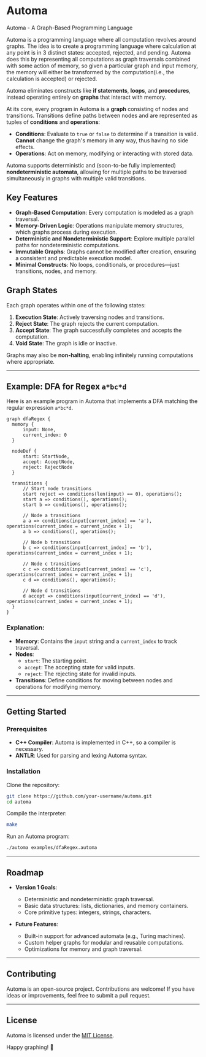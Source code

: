 # Automa  
Automa - A Graph-Based Programming Language  

Automa is a programming language where all computation revolves around graphs. The idea is to create a programming language where calculation at any point is in 3 distinct states: accepted, rejected, and pending. Automa does this by representing all computations as graph traversals combined with some action of memory, so given a particular graph and input memory, the memory will either be transformed by the computation(i.e., the calculation is accepted) or rejected. 

Automa eliminates constructs like **if statements**, **loops**, and **procedures**, instead operating entirely on **graphs** that interact with memory.  

At its core, every program in Automa is a **graph** consisting of nodes and transitions. Transitions define paths between nodes and are represented as tuples of **conditions** and **operations**:  
- **Conditions**: Evaluate to `true` or `false` to determine if a transition is valid. **Cannot** change the graph's memory in any way, thus having no side effects.  
- **Operations**: Act on memory, modifying or interacting with stored data.  

Automa supports deterministic and (soon-to-be fully implemented) **nondeterministic automata**, allowing for multiple paths to be traversed simultaneously in graphs with multiple valid transitions.  

## Key Features  
- **Graph-Based Computation**: Every computation is modeled as a graph traversal.  
- **Memory-Driven Logic**: Operations manipulate memory structures, which graphs process during execution.  
- **Deterministic and Nondeterministic Support**: Explore multiple parallel paths for nondeterministic computations.  
- **Immutable Graphs**: Graphs cannot be modified after creation, ensuring a consistent and predictable execution model.  
- **Minimal Constructs**: No loops, conditionals, or procedures—just transitions, nodes, and memory.  

## Graph States  
Each graph operates within one of the following states:  
1. **Execution State**: Actively traversing nodes and transitions.  
2. **Reject State**: The graph rejects the current computation.  
3. **Accept State**: The graph successfully completes and accepts the computation.  
4. **Void State**: The graph is idle or inactive.  

Graphs may also be **non-halting**, enabling infinitely running computations where appropriate.  

---

## Example: DFA for Regex `a*bc*d`  

Here is an example program in Automa that implements a DFA matching the regular expression `a*bc*d`.  

```automa
graph dfaRegex {
  memory {
      input: None,
      current_index: 0
  }

  nodeDef {
      start: StartNode,
      accept: AcceptNode,
      reject: RejectNode
  }

  transitions {
      // Start node transitions
      start reject => conditions(len(input) == 0), operations();
      start a => conditions(), operations();
      start b => conditions(), operations();

      // Node a transitions
      a a => conditions(input[current_index] == 'a'), operations(current_index = current_index + 1);
      a b => conditions(), operations();

      // Node b transitions
      b c => conditions(input[current_index] == 'b'), operations(current_index = current_index + 1);

      // Node c transitions
      c c => conditions(input[current_index] == 'c'), operations(current_index = current_index + 1);
      c d => conditions(), operations();

      // Node d transitions
      d accept => conditions(input[current_index] == 'd'), operations(current_index = current_index + 1);
  }
}
```

### Explanation:  
- **Memory**: Contains the `input` string and a `current_index` to track traversal.  
- **Nodes**:  
  - `start`: The starting point.  
  - `accept`: The accepting state for valid inputs.  
  - `reject`: The rejecting state for invalid inputs.  
- **Transitions**: Define conditions for moving between nodes and operations for modifying memory.  

---

## Getting Started  

### Prerequisites  
- **C++ Compiler**: Automa is implemented in C++, so a compiler is necessary.  
- **ANTLR**: Used for parsing and lexing Automa syntax.  

### Installation  
Clone the repository:  
```bash
git clone https://github.com/your-username/automa.git  
cd automa  
```

Compile the interpreter:  
```bash
make
```

Run an Automa program:  
```bash
./automa examples/dfaRegex.automa
```

---

## Roadmap  

- **Version 1 Goals**:  
  - Deterministic and nondeterministic graph traversal.  
  - Basic data structures: lists, dictionaries, and memory containers.  
  - Core primitive types: integers, strings, characters.  

- **Future Features**:  
  - Built-in support for advanced automata (e.g., Turing machines).  
  - Custom helper graphs for modular and reusable computations.  
  - Optimizations for memory and graph traversal.  

---

## Contributing  
Automa is an open-source project. Contributions are welcome! If you have ideas or improvements, feel free to submit a pull request.  

---

## License  
Automa is licensed under the [MIT License](LICENSE).  

Happy graphing! 🎉  

